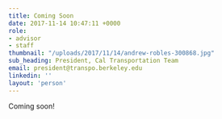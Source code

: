 ```yaml
---
title: Coming Soon
date: 2017-11-14 10:47:11 +0000
role:
- advisor
- staff
thumbnail: "/uploads/2017/11/14/andrew-robles-300868.jpg"
sub_heading: President, Cal Transportation Team
email: president@transpo.berkeley.edu
linkedin: ''
layout: 'person'
---
```


Coming soon!
